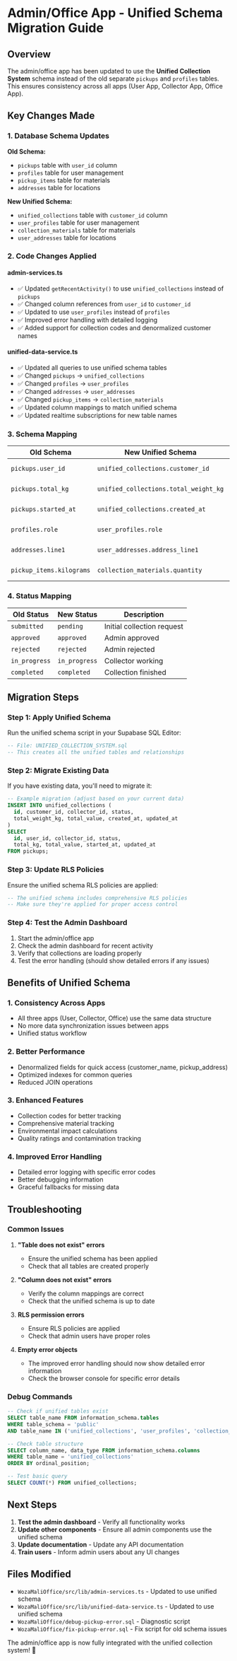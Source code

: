 # Admin/Office App - Unified Schema Migration Guide

## Overview

The admin/office app has been updated to use the **Unified Collection System** schema instead of the old separate `pickups` and `profiles` tables. This ensures consistency across all apps (User App, Collector App, Office App).

## Key Changes Made

### 1. Database Schema Updates

**Old Schema:**
- `pickups` table with `user_id` column
- `profiles` table for user management
- `pickup_items` table for materials
- `addresses` table for locations

**New Unified Schema:**
- `unified_collections` table with `customer_id` column
- `user_profiles` table for user management
- `collection_materials` table for materials
- `user_addresses` table for locations

### 2. Code Changes Applied

#### **admin-services.ts**
- ✅ Updated `getRecentActivity()` to use `unified_collections` instead of `pickups`
- ✅ Changed column references from `user_id` to `customer_id`
- ✅ Updated to use `user_profiles` instead of `profiles`
- ✅ Improved error handling with detailed logging
- ✅ Added support for collection codes and denormalized customer names

#### **unified-data-service.ts**
- ✅ Updated all queries to use unified schema tables
- ✅ Changed `pickups` → `unified_collections`
- ✅ Changed `profiles` → `user_profiles`
- ✅ Changed `addresses` → `user_addresses`
- ✅ Changed `pickup_items` → `collection_materials`
- ✅ Updated column mappings to match unified schema
- ✅ Updated realtime subscriptions for new table names

### 3. Schema Mapping

| Old Schema | New Unified Schema | Notes |
|------------|-------------------|-------|
| `pickups.user_id` | `unified_collections.customer_id` | Customer reference |
| `pickups.total_kg` | `unified_collections.total_weight_kg` | Weight field |
| `pickups.started_at` | `unified_collections.created_at` | Timestamp field |
| `profiles.role` | `user_profiles.role` | Role field (lowercase) |
| `addresses.line1` | `user_addresses.address_line1` | Address line |
| `pickup_items.kilograms` | `collection_materials.quantity` | Material quantity |

### 4. Status Mapping

| Old Status | New Status | Description |
|------------|------------|-------------|
| `submitted` | `pending` | Initial collection request |
| `approved` | `approved` | Admin approved |
| `rejected` | `rejected` | Admin rejected |
| `in_progress` | `in_progress` | Collector working |
| `completed` | `completed` | Collection finished |

## Migration Steps

### Step 1: Apply Unified Schema
Run the unified schema script in your Supabase SQL Editor:
```sql
-- File: UNIFIED_COLLECTION_SYSTEM.sql
-- This creates all the unified tables and relationships
```

### Step 2: Migrate Existing Data
If you have existing data, you'll need to migrate it:
```sql
-- Example migration (adjust based on your current data)
INSERT INTO unified_collections (
  id, customer_id, collector_id, status, 
  total_weight_kg, total_value, created_at, updated_at
)
SELECT 
  id, user_id, collector_id, status,
  total_kg, total_value, started_at, updated_at
FROM pickups;
```

### Step 3: Update RLS Policies
Ensure the unified schema RLS policies are applied:
```sql
-- The unified schema includes comprehensive RLS policies
-- Make sure they're applied for proper access control
```

### Step 4: Test the Admin Dashboard
1. Start the admin/office app
2. Check the admin dashboard for recent activity
3. Verify that collections are loading properly
4. Test the error handling (should show detailed errors if any issues)

## Benefits of Unified Schema

### 1. **Consistency Across Apps**
- All three apps (User, Collector, Office) use the same data structure
- No more data synchronization issues between apps
- Unified status workflow

### 2. **Better Performance**
- Denormalized fields for quick access (customer_name, pickup_address)
- Optimized indexes for common queries
- Reduced JOIN operations

### 3. **Enhanced Features**
- Collection codes for better tracking
- Comprehensive material tracking
- Environmental impact calculations
- Quality ratings and contamination tracking

### 4. **Improved Error Handling**
- Detailed error logging with specific error codes
- Better debugging information
- Graceful fallbacks for missing data

## Troubleshooting

### Common Issues

1. **"Table does not exist" errors**
   - Ensure the unified schema has been applied
   - Check that all tables are created properly

2. **"Column does not exist" errors**
   - Verify the column mappings are correct
   - Check that the unified schema is up to date

3. **RLS permission errors**
   - Ensure RLS policies are applied
   - Check that admin users have proper roles

4. **Empty error objects**
   - The improved error handling should now show detailed error information
   - Check the browser console for specific error details

### Debug Commands

```sql
-- Check if unified tables exist
SELECT table_name FROM information_schema.tables 
WHERE table_schema = 'public' 
AND table_name IN ('unified_collections', 'user_profiles', 'collection_materials');

-- Check table structure
SELECT column_name, data_type FROM information_schema.columns 
WHERE table_name = 'unified_collections' 
ORDER BY ordinal_position;

-- Test basic query
SELECT COUNT(*) FROM unified_collections;
```

## Next Steps

1. **Test the admin dashboard** - Verify all functionality works
2. **Update other components** - Ensure all admin components use the unified schema
3. **Update documentation** - Update any API documentation
4. **Train users** - Inform admin users about any UI changes

## Files Modified

- `WozaMaliOffice/src/lib/admin-services.ts` - Updated to use unified schema
- `WozaMaliOffice/src/lib/unified-data-service.ts` - Updated to use unified schema
- `WozaMaliOffice/debug-pickup-error.sql` - Diagnostic script
- `WozaMaliOffice/fix-pickup-error.sql` - Fix script for old schema issues

The admin/office app is now fully integrated with the unified collection system! 🎉
